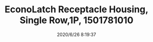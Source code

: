 ﻿---
layout: post 
title: EconoLatch Receptacle Housing, Single Row,1P, 1501781010
tags: 1625
categories: housing-terminal
overview: EconoLatch Receptacle Housing, Single Row, 1 Circuits
series: 1625
part_number: 1501781010
thumb_img: static/202006/341-thumb-20200626162200.jpg
image: static/202006/341-20200626162200.jpg
date: 2020/6/26 8:19:37
---



